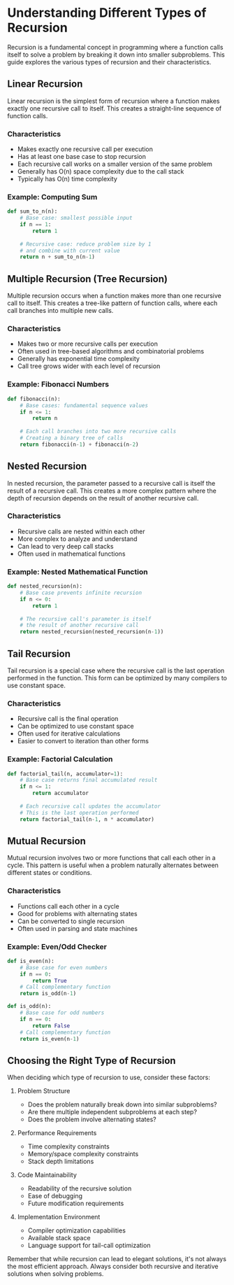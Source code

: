 # Understanding Different Types of Recursion

Recursion is a fundamental concept in programming where a function calls itself to solve a problem by breaking it down into smaller subproblems. This guide explores the various types of recursion and their characteristics.

## Linear Recursion

Linear recursion is the simplest form of recursion where a function makes exactly one recursive call to itself. This creates a straight-line sequence of function calls.

### Characteristics
- Makes exactly one recursive call per execution
- Has at least one base case to stop recursion
- Each recursive call works on a smaller version of the same problem
- Generally has O(n) space complexity due to the call stack
- Typically has O(n) time complexity

### Example: Computing Sum
```python
def sum_to_n(n):
    # Base case: smallest possible input
    if n == 1:
        return 1
    
    # Recursive case: reduce problem size by 1
    # and combine with current value
    return n + sum_to_n(n-1)
```

## Multiple Recursion (Tree Recursion)

Multiple recursion occurs when a function makes more than one recursive call to itself. This creates a tree-like pattern of function calls, where each call branches into multiple new calls.

### Characteristics
- Makes two or more recursive calls per execution
- Often used in tree-based algorithms and combinatorial problems
- Generally has exponential time complexity
- Call tree grows wider with each level of recursion

### Example: Fibonacci Numbers
```python
def fibonacci(n):
    # Base cases: fundamental sequence values
    if n <= 1:
        return n
    
    # Each call branches into two more recursive calls
    # Creating a binary tree of calls
    return fibonacci(n-1) + fibonacci(n-2)
```

## Nested Recursion

In nested recursion, the parameter passed to a recursive call is itself the result of a recursive call. This creates a more complex pattern where the depth of recursion depends on the result of another recursive call.

### Characteristics
- Recursive calls are nested within each other
- More complex to analyze and understand
- Can lead to very deep call stacks
- Often used in mathematical functions

### Example: Nested Mathematical Function
```python
def nested_recursion(n):
    # Base case prevents infinite recursion
    if n <= 0:
        return 1
    
    # The recursive call's parameter is itself
    # the result of another recursive call
    return nested_recursion(nested_recursion(n-1))
```

## Tail Recursion

Tail recursion is a special case where the recursive call is the last operation performed in the function. This form can be optimized by many compilers to use constant space.

### Characteristics
- Recursive call is the final operation
- Can be optimized to use constant space
- Often used for iterative calculations
- Easier to convert to iteration than other forms

### Example: Factorial Calculation
```python
def factorial_tail(n, accumulator=1):
    # Base case returns final accumulated result
    if n <= 1:
        return accumulator
    
    # Each recursive call updates the accumulator
    # This is the last operation performed
    return factorial_tail(n-1, n * accumulator)
```

## Mutual Recursion

Mutual recursion involves two or more functions that call each other in a cycle. This pattern is useful when a problem naturally alternates between different states or conditions.

### Characteristics
- Functions call each other in a cycle
- Good for problems with alternating states
- Can be converted to single recursion
- Often used in parsing and state machines

### Example: Even/Odd Checker
```python
def is_even(n):
    # Base case for even numbers
    if n == 0:
        return True
    # Call complementary function
    return is_odd(n-1)

def is_odd(n):
    # Base case for odd numbers
    if n == 0:
        return False
    # Call complementary function
    return is_even(n-1)
```

## Choosing the Right Type of Recursion

When deciding which type of recursion to use, consider these factors:

1. Problem Structure
   - Does the problem naturally break down into similar subproblems?
   - Are there multiple independent subproblems at each step?
   - Does the problem involve alternating states?

2. Performance Requirements
   - Time complexity constraints
   - Memory/space complexity constraints
   - Stack depth limitations

3. Code Maintainability
   - Readability of the recursive solution
   - Ease of debugging
   - Future modification requirements

4. Implementation Environment
   - Compiler optimization capabilities
   - Available stack space
   - Language support for tail-call optimization

Remember that while recursion can lead to elegant solutions, it's not always the most efficient approach. Always consider both recursive and iterative solutions when solving problems.